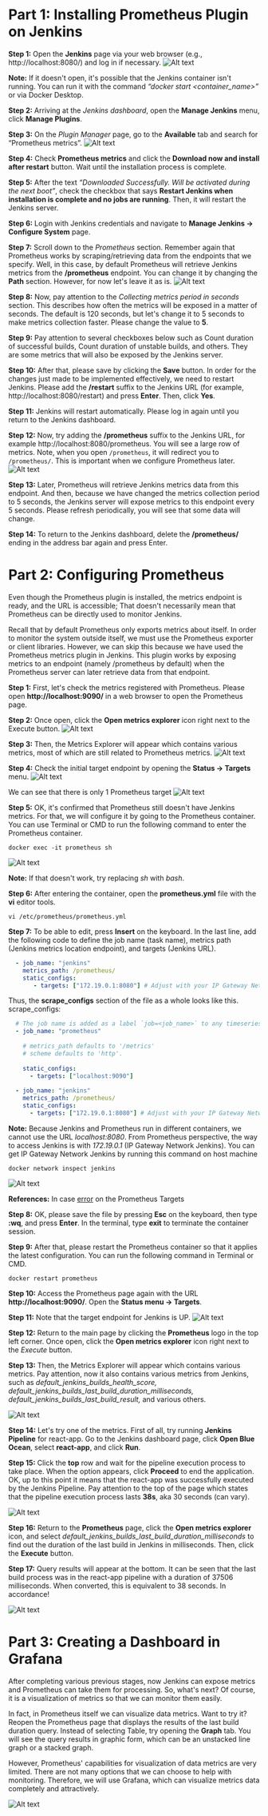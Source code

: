 # Part 1: Installing Prometheus Plugin on Jenkins

**Step 1:** Open the **Jenkins** page via your web browser (e.g., http://localhost:8080/) and log in if necessary.
![Alt text](images/01_jenkins-dashboard.png)

**Note:** If it doesn't open, it's possible that the Jenkins container isn't running. You can run it with the command *“docker start <container_name>”* or via Docker Desktop.

**Step 2:** Arriving at the *Jenkins dashboard*, open the **Manage Jenkins** menu, click **Manage Plugins**.

**Step 3:** On the *Plugin Manager* page, go to the **Available** tab and search for “Prometheus metrics”.
![Alt text](images/02_prometheus-plugins.png)

**Step 4:** Check **Prometheus metrics** and click the **Download now and install after restart** button. Wait until the installation process is complete.

**Step 5:** After the text *“Downloaded Successfully. Will be activated during the next boot”*, check the checkbox that says **Restart Jenkins when installation is complete and no jobs are running**. Then, it will restart the Jenkins server.

**Step 6:** Login with Jenkins credentials and navigate to **Manage Jenkins -> Configure System** page. 

**Step 7:** Scroll down to the *Prometheus* section. Remember again that Prometheus works by scraping/retrieving data from the endpoints that we specify. Well, in this case, by default Prometheus will retrieve Jenkins metrics from the **/prometheus** endpoint. You can change it by changing the **Path** section. However, for now let's leave it as is.
![Alt text](images/03_default-jenkins-system.png)

**Step 8:** Now, pay attention to the *Collecting metrics period in seconds* section. This describes how often the metrics will be exposed in a matter of seconds. The default is 120 seconds, but let's change it to 5 seconds to make metrics collection faster. Please change the value to **5**.

**Step 9:** Pay attention to several checkboxes below such as Count duration of successful builds, Count duration of unstable builds, and others. They are some metrics that will also be exposed by the Jenkins server.

**Step 10:** After that, please save by clicking the **Save** button. In order for the changes just made to be implemented effectively, we need to restart Jenkins. Please add the **/restart** suffix to the Jenkins URL (for example, http://localhost:8080/restart) and press **Enter**. Then, click **Yes**.

**Step 11:** Jenkins will restart automatically. Please log in again until you return to the Jenkins dashboard.

**Step 12:** Now, try adding the **/prometheus** suffix to the Jenkins URL, for example http://localhost:8080/prometheus. You will see a large row of metrics. Note, when you open `/prometheus`, it will redirect you to `/prometheus/`. This is important when we configure Prometheus later.
![Alt text](images/04_prometheus-endpoint.png)

**Step 13:** Later, Prometheus will retrieve Jenkins metrics data from this endpoint. And then, because we have changed the metrics collection period to 5 seconds, the Jenkins server will expose metrics to this endpoint every 5 seconds. Please refresh periodically, you will see that some data will change.

**Step 14:** To return to the Jenkins dashboard, delete the **/prometheus/** ending in the address bar again and press Enter.


# Part 2: Configuring Prometheus

Even though the Prometheus plugin is installed, the metrics endpoint is ready, and the URL is accessible; That doesn't necessarily mean that Prometheus can be directly used to monitor Jenkins. 

Recall that by default Prometheus only exports metrics about itself. In order to monitor the system outside itself, we must use the Prometheus exporter or client libraries. However, we can skip this because we have used the Prometheus metrics plugin in Jenkins. This plugin works by exposing metrics to an endpoint (namely /prometheus by default) when the Prometheus server can later retrieve data from that endpoint.


**Step 1:** First, let's check the metrics registered with Prometheus. Please open **http://localhost:9090/** in a web browser to open the Prometheus page.

**Step 2:** Once open, click the **Open metrics explorer** icon right next to the Execute button.
![Alt text](images/05_prometheus-metrics.png)

**Step 3:** Then, the Metrics Explorer will appear which contains various metrics, most of which are still related to Prometheus metrics.
![Alt text](images/06_prometheus-metrics-2.png)

**Step 4:** Check the initial target endpoint by opening the **Status -> Targets** menu.
![Alt text](images/07_prometheus-targets.png)

We can see that there is only 1 Prometheus target
![Alt text](images/08_prometheus-targets-2.png)

**Step 5:** OK, it's confirmed that Prometheus still doesn't have Jenkins metrics. For that, we will configure it by going to the Prometheus container. You can use Terminal or CMD to run the following command to enter the Prometheus container.
```shell
docker exec -it prometheus sh
```

![Alt text](images/09_prometheus-container.png)

**Note:** If that doesn't work, try replacing *sh* with *bash*.

**Step 6:** After entering the container, open the **prometheus.yml** file with the **vi** editor tools.
```shell
vi /etc/prometheus/prometheus.yml
```

**Step 7:** To be able to edit, press **Insert** on the keyboard. In the last line, add the following code to define the job name (task name), metrics path (Jenkins metrics location endpoint), and targets (Jenkins URL).
```yaml
  - job_name: "jenkins"                                                        
    metrics_path: /prometheus/                                                
    static_configs:                                                            
       - targets: ["172.19.0.1:8080"] # Adjust with your IP Gateway Network Jenkins 
```
Thus, the **scrape_configs** section of the file as a whole looks like this.
scrape_configs:
```yaml
  # The job name is added as a label `job=<job_name>` to any timeseries scraped
  - job_name: "prometheus"                                                      
                                                                               
    # metrics_path defaults to '/metrics'                                      
    # scheme defaults to 'http'.                                              
                                                                               
    static_configs:                                                            
      - targets: ["localhost:9090"]                                            
                                                                               
  - job_name: "jenkins"                                                        
    metrics_path: /prometheus/                                                
    static_configs:                                                            
      - targets: ["172.19.0.1:8080"] # Adjust with your IP Gateway Network Jenkins 
```

**Note:** Because Jenkins and Prometheus run in different containers, we cannot use the URL *localhost:8080*. From Prometheus perspective, the way to access Jenkins is with *172.19.0.1* (IP Gateway Network Jenkins). You can get IP Gateway Network Jenkins by running this command on host machine

```shell
docker network inspect jenkins
``` 

![Alt text](images/10_jenkins-network-gateway.png)

**References:** In case [error](https://stackoverflow.com/questions/54397463/getting-error-get-http-localhost9443-metrics-dial-tcp-127-0-0-19443-conne) on the Prometheus Targets

**Step 8:** OK, please save the file by pressing **Esc** on the keyboard, then type **:wq**, and press **Enter**. In the terminal, type **exit** to terminate the container session.

**Step 9:** After that, please restart the Prometheus container so that it applies the latest configuration. You can run the following command in Terminal or CMD.
```shell
docker restart prometheus
```

**Step 10:** Access the Prometheus page again with the URL **http://localhost:9090/**. Open the **Status menu -> Targets**.

**Step 11:** Note that the target endpoint for Jenkins is UP.
![Alt text](images/11_prometheus-targets-2.png)


**Step 12:** Return to the main page by clicking the **Prometheus** logo in the top left corner. Once open, click the **Open metrics explorer** icon right next to the *Execute* button.

**Step 13:** Then, the Metrics Explorer will appear which contains various metrics. Pay attention, now it also contains various metrics from Jenkins, such as *default_jenkins_builds_health_score, default_jenkins_builds_last_build_duration_milliseconds, default_jenkins_builds_last_build_result,* and various others.

![Alt text](images/12_prometheus-metrics-3.png)

**Step 14:** Let's try one of the metrics. First of all, try running **Jenkins Pipeline** for react-app. Go to the Jenkins dashboard page, click **Open Blue Ocean**, select **react-app**, and click **Run**. 

**Step 15:** Click the **top** row and wait for the pipeline execution process to take place. When the option appears, click **Proceed** to end the application. OK, up to this point it means that the react-app was successfully executed by the Jenkins Pipeline. Pay attention to the top of the page which states that the pipeline execution process lasts **38s**, aka 30 seconds (can vary).

![Alt text](images/13_jenkins-last-build.png)

**Step 16:** Return to the **Prometheus** page, click the **Open metrics explorer** icon, and select *default_jenkins_builds_last_build_duration_milliseconds* to find out the duration of the last build in Jenkins in milliseconds. Then, click the **Execute** button.

**Step 17:** Query results will appear at the bottom. It can be seen that the last build process was in the react-app pipeline with a duration of 37506 milliseconds. When converted, this is equivalent to 38 seconds. In accordance!

![Alt text](images/14_jenkins-last-build-2.png)


# Part 3: Creating a Dashboard in Grafana
After completing various previous stages, now Jenkins can expose metrics and Prometheus can take them for processing. So, what's next? Of course, it is a visualization of metrics so that we can monitor them easily.

In fact, in Prometheus itself we can visualize data metrics. Want to try it? Reopen the Prometheus page that displays the results of the last build duration query. Instead of selecting Table, try opening the **Graph** tab. You will see the query results in graphic form, which can be an unstacked line graph or a stacked graph.

However, Prometheus' capabilities for visualization of data metrics are very limited. There are not many options that we can choose to help with monitoring. Therefore, we will use Grafana, which can visualize metrics data completely and attractively.

![Alt text](images/15_prometheus-graph.png)
